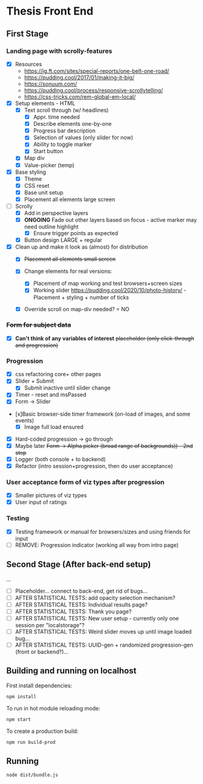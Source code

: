 # Thesis Front End

## First Stage

### Landing page with scrolly-features
- [x] Resources
    - https://ig.ft.com/sites/special-reports/one-belt-one-road/
    - https://pudding.cool/2017/01/making-it-big/
    - https://sonuum.com/
    - https://pudding.cool/process/responsive-scrollytelling/
    - https://css-tricks.com/rem-global-em-local/
- [x] Setup elements - HTML
    - [x] Text scroll through (w/ headlines)
        - [x] Appr. time needed
        - [x] Describe elements one-by-one
        - [x] Progress bar description
        - [x] Selection of values (only slider for now)
        - [x] Ability to toggle marker
        - [x] Start button
    - [x] Map div
    - [x] Value-picker (temp)
- [x] Base styling
    - [x] Theme
    - [x] CSS reset
    - [x] Base unit setup
    - [x] Placement all elements large screen
- [ ] Scrolly
    - [x] Add in perspective layers
    - [x] **ONGOING** Fade out other layers based on focus - active marker may need outline highlight
        - [x] Ensure trigger points as expected
    - [x] Button design LARGE + regular
- [x] Clean up and make it look as (almost) for distribution
    - [x] <strike>Placement all elements small screen</strike>
    - [x] Change elements for real versions:
        - [x] Placement of map working and test browsers+screen sizes
        - [x] Working slider https://pudding.cool/2020/10/photo-history/ - Placement + styling + number of ticks
    - [x] Override scroll on map-div needed? = NO


### <strike>Form for subject data</strike>
- [x] **Can't think of any variables of interest** <strike>placeholder (only click-through and progression)</strike>

### Progression 
- [x] css refactoring core+ other pages
- [x] Slider + Submit
    - [x] Submit inactive until slider change
- [x] Timer - reset and msPassed
- [x] Form -> Slider
- [x]Basic browser-side timer framework (on-load of images, and some events)
    - [x] Image full load ensured
- [x] Hard-coded progression -> go through
- [x] Maybe later <strike>Form -> Alpha picker (broad range of backgrounds)) - 2nd step</strike>
- [x] Logger (both console + to backend)
- [x] Refactor (intro session+progression, then do user acceptance)

### User acceptance form of viz types after progression
- [x] Smaller pictures of viz types
- [x] User input of ratings 

### Testing
- [x] Testing framework or manual for browsers/sizes and using friends for input
- [ ] REMOVE: Progression indicator (working all way from intro page)

## Second Stage (After back-end setup)
...
- [ ] Placeholder... connect to back-end, get rid of bugs...
- [ ] AFTER STATISTICAL TESTS: add opacity selection mechanism?
- [ ] AFTER STATISTICAL TESTS: Individual results page?
- [ ] AFTER STATISTICAL TESTS: Thank you page?
- [ ] AFTER STATISTICAL TESTS: New user setup - currently only one session per "localstorage"?
- [ ] AFTER STATISTICAL TESTS: Weird slider moves up until image loaded bug...
- [ ] AFTER STATISTICAL TESTS: UUID-gen + randomized progression-gen (front or backend?)...

## Building and running on localhost

First install dependencies:

```sh
npm install
```

To run in hot module reloading mode:

```sh
npm start
```

To create a production build:

```sh
npm run build-prod
```

## Running

```sh
node dist/bundle.js
```



